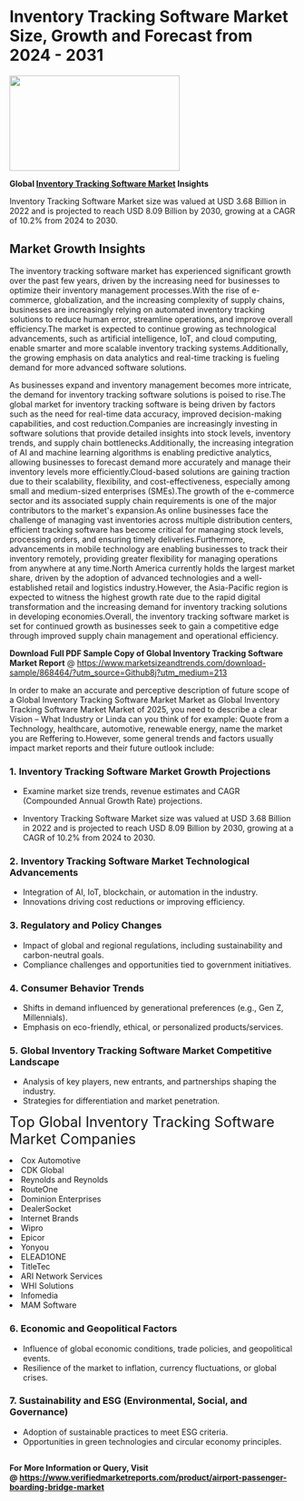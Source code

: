 <H1>Inventory Tracking Software Market Size, Growth and Forecast from 2024 - 2031</H1><img class="aligncenter size-medium wp-image-584254" src="https://thirdeyenews.in/wp-content/uploads/2024/09/Global-Market-Research-300x168.jpeg" alt="" width="300" height="168" /><p><strong>Global&nbsp;<a href="https://www.marketsizeandtrends.com/download-sample/868464/?utm_source=Github8j?utm_medium=213">Inventory Tracking Software Market</a> Insights</strong></p><p>Inventory Tracking Software Market size was valued at USD 3.68 Billion in 2022 and is projected to reach USD 8.09 Billion by 2030, growing at a CAGR of 10.2% from 2024 to 2030.</p><p><h2>Market Growth Insights</h2> <p>The inventory tracking software market has experienced significant growth over the past few years, driven by the increasing need for businesses to optimize their inventory management processes.With the rise of e-commerce, globalization, and the increasing complexity of supply chains, businesses are increasingly relying on automated inventory tracking solutions to reduce human error, streamline operations, and improve overall efficiency.The market is expected to continue growing as technological advancements, such as artificial intelligence, IoT, and cloud computing, enable smarter and more scalable inventory tracking systems.Additionally, the growing emphasis on data analytics and real-time tracking is fueling demand for more advanced software solutions.</p> <p>As businesses expand and inventory management becomes more intricate, the demand for inventory tracking software solutions is poised to rise.The global market for inventory tracking software is being driven by factors such as the need for real-time data accuracy, improved decision-making capabilities, and cost reduction.Companies are increasingly investing in software solutions that provide detailed insights into stock levels, inventory trends, and supply chain bottlenecks.Additionally, the increasing integration of AI and machine learning algorithms is enabling predictive analytics, allowing businesses to forecast demand more accurately and manage their inventory levels more efficiently.Cloud-based solutions are gaining traction due to their scalability, flexibility, and cost-effectiveness, especially among small and medium-sized enterprises (SMEs).The growth of the e-commerce sector and its associated supply chain requirements is one of the major contributors to the market's expansion.As online businesses face the challenge of managing vast inventories across multiple distribution centers, efficient tracking software has become critical for managing stock levels, processing orders, and ensuring timely deliveries.Furthermore, advancements in mobile technology are enabling businesses to track their inventory remotely, providing greater flexibility for managing operations from anywhere at any time.North America currently holds the largest market share, driven by the adoption of advanced technologies and a well-established retail and logistics industry.However, the Asia-Pacific region is expected to witness the highest growth rate due to the rapid digital transformation and the increasing demand for inventory tracking solutions in developing economies.Overall, the inventory tracking software market is set for continued growth as businesses seek to gain a competitive edge through improved supply chain management and operational efficiency.</p> <p><span class=""><strong>Download Full PDF Sample Copy of Global Inventory Tracking Software Market Report</strong> @ <a href="https://www.marketsizeandtrends.com/download-sample/868464/?utm_source=Github8j?utm_medium=213" target="_blank">https://www.marketsizeandtrends.com/download-sample/868464/?utm_source=Github8j?utm_medium=213</a></span></p><p>In order to make an accurate and perceptive description of future scope of a Global&nbsp;Inventory Tracking Software Market Market as Global&nbsp;Inventory Tracking Software Market Market of 2025, you need to describe a clear Vision &ndash; What Industry or Linda can you think of for example: Quote from a Technology, healthcare, automotive, renewable energy, name the market you are Reffering to.However, some general trends and factors usually impact market reports and their future outlook include:</p><h3>1.&nbsp;<strong>Inventory Tracking Software Market Growth Projections</strong></h3><ul><li>Examine market size trends, revenue estimates and CAGR (Compounded Annual Growth Rate) projections.</li><li><p>Inventory Tracking Software Market size was valued at USD 3.68 Billion in 2022 and is projected to reach USD 8.09 Billion by 2030, growing at a CAGR of 10.2% from 2024 to 2030.</p></li></ul><h3>2.&nbsp;<strong>Inventory Tracking Software Market Technological Advancements</strong></h3><ul><li>Integration of AI, IoT, blockchain, or automation in the industry.</li><li>Innovations driving cost reductions or improving efficiency.</li></ul><h3>3.&nbsp;<strong>Regulatory and Policy Changes</strong></h3><ul><li>Impact of global and regional regulations, including sustainability and carbon-neutral goals.</li><li>Compliance challenges and opportunities tied to government initiatives.</li></ul><h3>4.&nbsp;<strong>Consumer Behavior Trends</strong></h3><ul><li>Shifts in demand influenced by generational preferences (e.g., Gen Z, Millennials).</li><li>Emphasis on eco-friendly, ethical, or personalized products/services.</li></ul><h3>5.&nbsp;<strong>Global Inventory Tracking Software Market Competitive Landscape</strong></h3><ul><li>Analysis of key players, new entrants, and partnerships shaping the industry.</li><li>Strategies for differentiation and market penetration.</li></ul><p data-pm-slice="1 1 []"><span style="color: inherit; font-family: inherit; font-size: 25px;">Top Global Inventory Tracking Software Market Companies</span></p><div class="" data-test-id=""><p><li>Cox Automotive</li><li> CDK Global</li><li> Reynolds and Reynolds</li><li> RouteOne</li><li> Dominion Enterprises</li><li> DealerSocket</li><li> Internet Brands</li><li> Wipro</li><li> Epicor</li><li> Yonyou</li><li> ELEAD1ONE</li><li> TitleTec</li><li> ARI Network Services</li><li> WHI Solutions</li><li> Infomedia</li><li> MAM Software</li></p></div><h3>6.&nbsp;<strong>Economic and Geopolitical Factors</strong></h3><ul><li>Influence of global economic conditions, trade policies, and geopolitical events.</li><li>Resilience of the market to inflation, currency fluctuations, or global crises.</li></ul><h3>7.&nbsp;<strong>Sustainability and ESG (Environmental, Social, and Governance)</strong></h3><ul><li>Adoption of sustainable practices to meet ESG criteria.</li><li>Opportunities in green technologies and circular economy principles.</li></ul><h2><strong style="font-size: 14px;">For More Information or Query, Visit @&nbsp;</strong><a style="background-color: #ffffff; font-size: 14px;" href="https://www.marketsizeandtrends.com/report/inventory-tracking-software-market/" target="_blank">https://www.verifiedmarketreports.com/product/airport-passenger-boarding-bridge-market</a></h2>